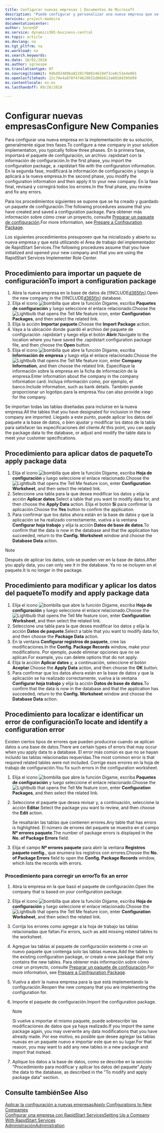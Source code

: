 ```yaml
---
title: Configurar nuevas empresas | Documentos de Microsoft
description: "Puede configurar y personalizar una nueva empresa que se haya creado. Para ajustar la implementación, procederá en tres fases para completar la configuración."
services: project-madeira
documentationcenter: 
author: SorenGP
ms.service: dynamics365-business-central
ms.topic: article
ms.devlang: na
ms.tgt_pltfrm: na
ms.workload: na
ms.search.keywords: 
ms.date: 10/01/2018
ms.author: sgroespe
ms.translationtype: HT
ms.sourcegitcommit: 9dbd92409ba02281f008246194f3ce0c53e4e001
ms.openlocfilehash: 22c79e4a878f474b29831d86b613a80184395d99
ms.contentlocale: es-es
ms.lasthandoff: 09/28/2018

---
```

# <a name="configure-new-companies"></a><span data-ttu-id="02ced-104">Configurar nuevas empresas</span><span class="sxs-lookup"><span data-stu-id="02ced-104">Configure New Companies</span></span>
<span data-ttu-id="02ced-105">Para configurar una nueva empresa en la implementación de su solución, generalmente sigue tres fases.</span><span class="sxs-lookup"><span data-stu-id="02ced-105">To configure a new company in your solution implementation, you typically follow three phases.</span></span> <span data-ttu-id="02ced-106">En la primera fase, importará el paquete de configuración, un archivo .rapidstart con la información de configuración.</span><span class="sxs-lookup"><span data-stu-id="02ced-106">In the first phase, you import the configuration package, a .rapidstart file with the configuration information.</span></span> <span data-ttu-id="02ced-107">En la segunda fase, modificará la información de configuración y luego la aplicará a la nueva empresa.</span><span class="sxs-lookup"><span data-stu-id="02ced-107">In the second phase, you modify the configuration information and then apply it to your new company.</span></span> <span data-ttu-id="02ced-108">En la fase final, revisará y corregirá todos los errores.</span><span class="sxs-lookup"><span data-stu-id="02ced-108">In the final phase, you review and fix any errors.</span></span>  

<span data-ttu-id="02ced-109">Para los procedimientos siguientes se supone que se ha creado y guardado un paquete de configuración.</span><span class="sxs-lookup"><span data-stu-id="02ced-109">The following procedures assume that you have created and saved a configuration package.</span></span> <span data-ttu-id="02ced-110">Para obtener más información sobre cómo crear un proyecto, consulte [Preparar un paquete de configuración](admin-how-to-prepare-a-configuration-package.md).</span><span class="sxs-lookup"><span data-stu-id="02ced-110">For more information, see [Prepare a Configuration Package](admin-how-to-prepare-a-configuration-package.md).</span></span>  

<span data-ttu-id="02ced-111">Los siguientes procedimientos presuponen que ha inicializado y abierto su nueva empresa y que está utilizando el Área de trabajo del implementador de RapidStart Services.</span><span class="sxs-lookup"><span data-stu-id="02ced-111">The following procedures assume that you have initialized and opened your new company and that you are using the RapidStart Services Implementer Role Center.</span></span>

## <a name="to-import-a-configuration-package"></a><span data-ttu-id="02ced-112">Procedimiento para importar un paquete de configuración</span><span class="sxs-lookup"><span data-stu-id="02ced-112">To import a configuration package</span></span>  
1. <span data-ttu-id="02ced-113">Abra la nueva empresa en la base de datos de [!INCLUDE[d365fin](includes/d365fin_md.md)].</span><span class="sxs-lookup"><span data-stu-id="02ced-113">Open the new company in the [!INCLUDE[d365fin](includes/d365fin_md.md)] database.</span></span>  
2. <span data-ttu-id="02ced-114">Elija el icono ![bombilla que abre la función Dígame](media/ui-search/search_small.png "Dígame que desea hacer"), escriba **Paquetes de configuración** y luego seleccione el enlace relacionado.</span><span class="sxs-lookup"><span data-stu-id="02ced-114">Choose the ![Lightbulb that opens the Tell Me feature](media/ui-search/search_small.png "Tell me what you want to do") icon, enter **Configuration Packages**, and then select the related link.</span></span>  
3. <span data-ttu-id="02ced-115">Elija la acción **Importar paquete**.</span><span class="sxs-lookup"><span data-stu-id="02ced-115">Choose the **Import Package** action.</span></span>  
4. <span data-ttu-id="02ced-116">Vaya a la ubicación donde guardó el archivo del paquete de configuración .rapidstart y luego elija el botón **Abrir**.</span><span class="sxs-lookup"><span data-stu-id="02ced-116">Navigate to the location where you have saved the .rapidstart configuration package file, and then choose the **Open** button.</span></span>  
5. <span data-ttu-id="02ced-117">Elija el icono ![bombilla que abre la función Dígame](media/ui-search/search_small.png "Dígame que desea hacer"), escriba **Información de empresa** y luego elija el enlace relacionado.</span><span class="sxs-lookup"><span data-stu-id="02ced-117">Choose the ![Lightbulb that opens the Tell Me feature](media/ui-search/search_small.png "Tell me what you want to do") icon, enter **Company Information**, and then choose the related link.</span></span> <span data-ttu-id="02ced-118">Especifique la información sobre la empresa en la ficha de información de la empresa.</span><span class="sxs-lookup"><span data-stu-id="02ced-118">Enter information about the company in the company information card.</span></span> <span data-ttu-id="02ced-119">Incluya información como, por ejemplo, el banco.</span><span class="sxs-lookup"><span data-stu-id="02ced-119">Include information, such as bank details.</span></span> <span data-ttu-id="02ced-120">También puede proporcionar un logotipo para la empresa.</span><span class="sxs-lookup"><span data-stu-id="02ced-120">You can also provide a logo for the company.</span></span>  

<span data-ttu-id="02ced-121">Se importan todas las tablas diseñadas para incluirse en la nueva empresa.</span><span class="sxs-lookup"><span data-stu-id="02ced-121">All the tables that you have designated for inclusion in the new company are imported.</span></span> <span data-ttu-id="02ced-122">Llegado a este punto, puede aplicar los datos del paquete a la base de datos, o bien ajustar y modificar los datos de la tabla para satisfacer las especificaciones del cliente.</span><span class="sxs-lookup"><span data-stu-id="02ced-122">At this point, you can apply the package data to the database, or adjust and modify the table data to meet your customer specifications.</span></span>  

## <a name="to-apply-package-data"></a><span data-ttu-id="02ced-123">Procedimiento para aplicar datos de paquete</span><span class="sxs-lookup"><span data-stu-id="02ced-123">To apply package data</span></span>  
1. <span data-ttu-id="02ced-124">Elija el icono ![bombilla que abre la función Dígame](media/ui-search/search_small.png "Dígame que desea hacer"), escriba **Hoja de configuración** y luego seleccione el enlace relacionado.</span><span class="sxs-lookup"><span data-stu-id="02ced-124">Choose the ![Lightbulb that opens the Tell Me feature](media/ui-search/search_small.png "Tell me what you want to do") icon, enter **Configuration Worksheet**, and then select the related link.</span></span>  
2. <span data-ttu-id="02ced-125">Seleccione una tabla para la que desea modificar los datos y elija la acción **Aplicar datos**.</span><span class="sxs-lookup"><span data-stu-id="02ced-125">Select a table that you want to modify data for, and then choose the **Apply Data** action.</span></span> <span data-ttu-id="02ced-126">Elija el botón **Sí** para confirmar la aplicación.</span><span class="sxs-lookup"><span data-stu-id="02ced-126">Choose the **Yes** button to confirm the application.</span></span>
3. <span data-ttu-id="02ced-127">Para confirmar que los datos ahora están en la base de datos y que la aplicación se ha realizado correctamente, vuelva a la ventana **Configurar hoja trabajo** y elija la acción **Datos de base de datos**.</span><span class="sxs-lookup"><span data-stu-id="02ced-127">To confirm that the data is now in the database and that the application has succeeded, return to the **Config. Worksheet** window and choose the **Database Data** action.</span></span>  

> [!NOTE]  
>  <span data-ttu-id="02ced-128">Después de aplicar los datos, solo se pueden ver en la base de datos.</span><span class="sxs-lookup"><span data-stu-id="02ced-128">After you apply data, you can only see it in the database.</span></span> <span data-ttu-id="02ced-129">Ya no se incluyen en el paquete.</span><span class="sxs-lookup"><span data-stu-id="02ced-129">It is no longer in the package.</span></span>  

## <a name="to-modify-and-apply-package-data"></a><span data-ttu-id="02ced-130">Procedimiento para modificar y aplicar los datos del paquete</span><span class="sxs-lookup"><span data-stu-id="02ced-130">To modify and apply package data</span></span>  
1. <span data-ttu-id="02ced-131">Elija el icono ![bombilla que abre la función Dígame](media/ui-search/search_small.png "Dígame que desea hacer"), escriba **Hoja de configuración** y luego seleccione el enlace relacionado.</span><span class="sxs-lookup"><span data-stu-id="02ced-131">Choose the ![Lightbulb that opens the Tell Me feature](media/ui-search/search_small.png "Tell me what you want to do") icon, enter **Configuration Worksheet**, and then select the related link.</span></span>  
2. <span data-ttu-id="02ced-132">Seleccione una tabla para la que desea modificar los datos y elija la acción **Datos de paquete**.</span><span class="sxs-lookup"><span data-stu-id="02ced-132">Select a table that you want to modify data for, and then choose the **Package Data** action.</span></span>  
3. <span data-ttu-id="02ced-133">En la ventana **Configurar registros de paquete**, cree las modificaciones.</span><span class="sxs-lookup"><span data-stu-id="02ced-133">In the **Config. Package Records** window, make your modifications.</span></span> <span data-ttu-id="02ced-134">Por ejemplo, puede eliminar opciones que no se aplican.</span><span class="sxs-lookup"><span data-stu-id="02ced-134">For example, you can delete options that do not apply.</span></span>  
4. <span data-ttu-id="02ced-135">Elija la acción **Aplicar datos** y, a continuación, seleccione el botón **Aceptar**.</span><span class="sxs-lookup"><span data-stu-id="02ced-135">Choose the **Apply Data** action, and then choose the **OK** button.</span></span>  
5. <span data-ttu-id="02ced-136">Para confirmar que los datos ahora están en la base de datos y que la aplicación se ha realizado correctamente, vuelva a la ventana **Configurar hoja trabajo** y elija la acción **Datos de base de datos**.</span><span class="sxs-lookup"><span data-stu-id="02ced-136">To confirm that the data is now in the database and that the application has succeeded, return to the **Config. Worksheet** window and choose the **Database Data** action.</span></span>  

## <a name="to-locate-and-identify-a-configuration-error"></a><span data-ttu-id="02ced-137">Procedimiento para localizar e identificar un error de configuración</span><span class="sxs-lookup"><span data-stu-id="02ced-137">To locate and identify a configuration error</span></span>  
<span data-ttu-id="02ced-138">Existen ciertos tipos de errores que pueden producirse cuando se aplican datos a una base de datos.</span><span class="sxs-lookup"><span data-stu-id="02ced-138">There are certain types of errors that may occur when you apply data to a database.</span></span> <span data-ttu-id="02ced-139">El error más común es que no se hayan incluido las tablas relacionadas requeridas.</span><span class="sxs-lookup"><span data-stu-id="02ced-139">The most common error is that required related tables were not included.</span></span> <span data-ttu-id="02ced-140">Corrige esos errores en la hoja de trabajo de configuración.</span><span class="sxs-lookup"><span data-stu-id="02ced-140">You fix such errors in the configuration worksheet.</span></span>

1. <span data-ttu-id="02ced-141">Elija el icono ![bombilla que abre la función Dígame](media/ui-search/search_small.png "Dígame que desea hacer"), escriba **Paquetes de configuración** y luego seleccione el enlace relacionado.</span><span class="sxs-lookup"><span data-stu-id="02ced-141">Choose the ![Lightbulb that opens the Tell Me feature](media/ui-search/search_small.png "Tell me what you want to do") icon, enter **Configuration Packages**, and then select the related link.</span></span>  
2. <span data-ttu-id="02ced-142">Seleccione el paquete que desea revisar y, a continuación, seleccione la acción **Editar**.</span><span class="sxs-lookup"><span data-stu-id="02ced-142">Select the package you want to review, and then choose the **Edit** action.</span></span>  

    <span data-ttu-id="02ced-143">Se resaltarán las tablas que contienen errores.</span><span class="sxs-lookup"><span data-stu-id="02ced-143">Any table that has errors is highlighted.</span></span> <span data-ttu-id="02ced-144">El número de errores del paquete se muestra en el campo **Nº errores paquete**.</span><span class="sxs-lookup"><span data-stu-id="02ced-144">The number of package errors is displayed in the **No. of Package Errors** field.</span></span>  

3. <span data-ttu-id="02ced-145">Elija el campo **Nº errores paquete** para abrir la ventana **Registros paquete config.**, que enumera los registros con errores.</span><span class="sxs-lookup"><span data-stu-id="02ced-145">Choose the **No. of Package Errors** field to open the **Config. Package Records** window, which lists the records with errors.</span></span>  

### <a name="to-fix-an-error"></a><span data-ttu-id="02ced-146">Procedimiento para corregir un error</span><span class="sxs-lookup"><span data-stu-id="02ced-146">To fix an error</span></span>  
1. <span data-ttu-id="02ced-147">Abra la empresa en la que basó el paquete de configuración.</span><span class="sxs-lookup"><span data-stu-id="02ced-147">Open the company that is based on your configuration package.</span></span>  
2. <span data-ttu-id="02ced-148">Elija el icono ![bombilla que abre la función Dígame](media/ui-search/search_small.png "Dígame que desea hacer"), escriba **Hoja de configuración** y luego seleccione el enlace relacionado.</span><span class="sxs-lookup"><span data-stu-id="02ced-148">Choose the ![Lightbulb that opens the Tell Me feature](media/ui-search/search_small.png "Tell me what you want to do") icon, enter **Configuration Worksheet**, and then select the related link.</span></span>  
3. <span data-ttu-id="02ced-149">Corrija los errores como agregar a la hoja de trabajo las tablas relacionadas que faltan.</span><span class="sxs-lookup"><span data-stu-id="02ced-149">Fix errors, such as add missing related tables to the worksheet.</span></span>  
4. <span data-ttu-id="02ced-150">Agregue las tablas al paquete de configuración existente o cree un nuevo paquete que contenga solo las tablas nuevas.</span><span class="sxs-lookup"><span data-stu-id="02ced-150">Add the tables to the existing configuration package, or create a new package that only contains the new tables.</span></span> <span data-ttu-id="02ced-151">Para obtener más información sobre cómo crear un proyecto, consulte [Preparar un paquete de configuración](admin-how-to-prepare-a-configuration-package.md).</span><span class="sxs-lookup"><span data-stu-id="02ced-151">For more information, see [Prepare a Configuration Package](admin-how-to-prepare-a-configuration-package.md).</span></span>  
5. <span data-ttu-id="02ced-152">Vuelva a abrir la nueva empresa para la que está implementando la configuración.</span><span class="sxs-lookup"><span data-stu-id="02ced-152">Reopen the new company that you are implementing the configuration for.</span></span>  
6. <span data-ttu-id="02ced-153">Importe el paquete de configuración.</span><span class="sxs-lookup"><span data-stu-id="02ced-153">Import the configuration package.</span></span>  

    > [!NOTE]  
    >  <span data-ttu-id="02ced-154">Si vuelve a importar el mismo paquete, puede sobrescribir las modificaciones de datos que ya haya realizado.</span><span class="sxs-lookup"><span data-stu-id="02ced-154">If you import the same package again, you may overwrite any data modifications that you have already made.</span></span> <span data-ttu-id="02ced-155">Por ese motivo, es posible que desee agregar las tablas nuevas en un paquete nuevo e importar este que en su lugar.</span><span class="sxs-lookup"><span data-stu-id="02ced-155">For that reason, you may want to add any new tables in a new package and import that instead.</span></span>  

7. <span data-ttu-id="02ced-156">Aplique los datos a la base de datos, como se describe en la sección "Procedimiento para modificar y aplicar los datos del paquete".</span><span class="sxs-lookup"><span data-stu-id="02ced-156">Apply the data to the database, as described in the "To modify and apply package data" section.</span></span>

## <a name="see-also"></a><span data-ttu-id="02ced-157">Consulte también</span><span class="sxs-lookup"><span data-stu-id="02ced-157">See Also</span></span>  
[<span data-ttu-id="02ced-158">Aplicar la configuración a nuevas empresas</span><span class="sxs-lookup"><span data-stu-id="02ced-158">Apply Configurations to New Companies</span></span>](admin-apply-configuration-to-new-companies.md)  
[<span data-ttu-id="02ced-159">Configurar una empresa con RapidStart Services</span><span class="sxs-lookup"><span data-stu-id="02ced-159">Setting Up a Company With RapidStart Services</span></span>](admin-set-up-a-company-with-rapidstart.md)  
[<span data-ttu-id="02ced-160">Administración</span><span class="sxs-lookup"><span data-stu-id="02ced-160">Administration</span></span>](admin-setup-and-administration.md)

